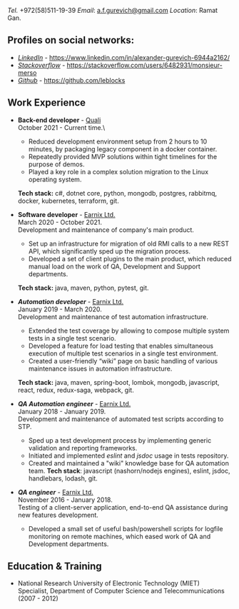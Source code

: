 *Tel.* +972(58)511-19-39 *Email*: a.f.gurevich@gmail.com *Location*: Ramat Gan.

## Profiles on social networks:

* _[LinkedIn](https://www.linkedin.com/in/alexander-gurevich-6944a2162/)_ - https://www.linkedin.com/in/alexander-gurevich-6944a2162/
* _[Stackoverflow](https://stackoverflow.com/users/6482931/monsieur-merso)_ - https://stackoverflow.com/users/6482931/monsieur-merso
* _[Github](https://github.com/leblocks)_ - https://github.com/leblocks

## Work Experience

*   **Back-end developer** - [Quali](https://www.quali.com/)\
    October 2021 - Current time.\
    * Reduced development environment setup from 2 hours to 10 minutes, by packaging legacy component in a docker container.
    * Repeatedly provided MVP solutions within tight timelines for the purpose of demos.
    * Played a key role in a complex solution migration to the Linux operating system.

    **Tech stack:** c#, dotnet core, python, mongodb, postgres, rabbitmq, docker, kubernetes, terraform, git.

*   **Software developer** - [Earnix Ltd.](https://earnix.com/)\
    March 2020 - October 2021.\
    Development and maintenance of company's main product.
    * Set up an infrastructure for migration of old RMI calls to a new REST API, which significantly sped up the migration process.
    * Developed a set of client plugins to the main product, which reduced manual load on the work of QA, Development and Support departments.

    **Tech stack:** java, maven, python, pytest, git.

*   ***Automation developer*** - [Earnix Ltd.](https://earnix.com/)\
    January 2019 - March 2020.\
    Development and maintenance of test automation infrastructure.
    * Extended the test coverage by allowing to compose multiple system tests in a single test scenario.
    * Developed a feature for load testing that enables simultaneous execution of multiple test scenarios in a single test environment.
    * Created a user-friendly “wiki” page on basic handling of various maintenance issues in automation infrastructure.

    **Tech stack:** java, maven, spring-boot, lombok, mongodb, javascript, react, redux, redux-saga, webpack, git.

*   ***QA Automation engineer*** - [Earnix Ltd.](https://earnix.com/)\
    January 2018 - January 2019.\
    Development and maintenance of automated test scripts according to STP.
    * Sped up a test development process by implementing generic validation and reporting frameworks.
    * Initiated and implemented *eslint* and *jsdoc* usage in tests repository.
    * Created and maintained a "wiki" knowledge base for QA automation team.
    **Tech stack**: javascript (nashorn/nodejs engines), eslint, jsdoc, handlebars, lodash, git.

*   ***QA engineer*** - [Earnix Ltd.](https://earnix.com/)\
    November 2016 - January 2018.\
    Testing of a client-server application, end-to-end QA assistance during new features development.
    * Developed a small set of useful bash/powershell scripts for logfile monitoring on remote machines, which eased work of QA and Development departments.

## Education & Training
* National Research University of Electronic Technology (MIET)\
Specialist, Department of Computer Science and Telecommunications (2007 - 2012)
